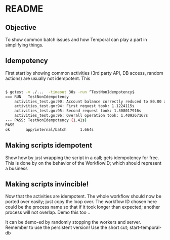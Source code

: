 # README

## Objective

To show common batch issues and how Temporal can play a part in simplifying things.

## Idempotency

First start by showing common activities (3rd party API, DB access, random actions) are usually not idempotent.  This

```bash

$ gotest -v ./...  -timeout 30s -run ^TestNonIdempotency$
=== RUN   TestNonIdempotency
    activities_test.go:90: Account balance correctly reduced to 80.00 after two non-idempotent calls
    activities_test.go:94: First request took: 1.1224115s
    activities_test.go:95: Second request took: 1.308017916s
    activities_test.go:96: Overall operation took: 1.409267167s
--- PASS: TestNonIdempotency (1.41s)
PASS
ok       app/internal/batch      1.664s

```

## Making scripts idempotent

Show how by just wrapping the script in a call; gets idempotency for free.  
This is done by on the behavior of the WorkflowID; which should represent a business

## Making scripts invincible!

Now that the activities are idempotent.  The whole workflow should now be ported over easily; just copy the loop over.  The workflow ID chosen here could be the process name so that if it took longer than expected; another process will not overlap.  Demo this too ..

It can be demo-ed by randomly stopping the workers and server.  
Remember to use the persistent version! Use the short cut; start-temporal-db
